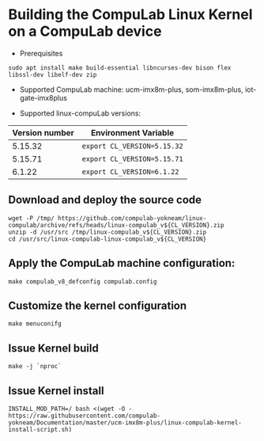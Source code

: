 # Building the CompuLab Linux Kernel on a CompuLab device

* Prerequisites
```
sudo apt install make build-essential libncurses-dev bison flex libssl-dev libelf-dev zip
```

* Supported CompuLab machine:
ucm-imx8m-plus, som-imx8m-plus, iot-gate-imx8plus

* Supported linux-compuLab versions:

| Version number | Environment Variable |
|---|---|
|5.15.32|```export CL_VERSION=5.15.32```|
|5.15.71|```export CL_VERSION=5.15.71```|
|6.1.22|```export CL_VERSION=6.1.22```|

## Download and deploy the source code
```
wget -P /tmp/ https://github.com/compulab-yokneam/linux-compulab/archive/refs/heads/linux-compulab_v${CL_VERSION}.zip
unzip -d /usr/src /tmp/linux-compulab_v${CL_VERSION}.zip
cd /usr/src/linux-compulab-linux-compulab_v${CL_VERSION}
```

## Apply the CompuLab machine configuration:
```
make compulab_v8_defconfig compulab.config
```

## Customize the kernel configuration
```
make menuconifg
```

## Issue Kernel build
```
make -j `nproc`
```

## Issue Kernel install
```
INSTALL_MOD_PATH=/ bash <(wget -O - https://raw.githubusercontent.com/compulab-yokneam/Documentation/master/ucm-imx8m-plus/linux-compulab-kernel-install-script.sh)
```
